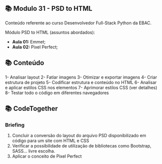 ## 📚 Modulo 31 - PSD to HTML
Conteúdo referente ao curso Desenvolvedor Full-Stack Python da EBAC.

Módulo PSD to HTML (assuntos abordados):
- **Aula 01:** Emmet;
- **Aula 02:** Pixel Perfect;

## 📚 Conteúdo
1- Analisar layout
2- Fatiar imagens
3- Otimizar e exportar imagens
4- Criar estrutura de projeto
5- Codificar estrutura e conteúdo no HTML
6- Analisar e aplicar estilos CSS nos elementos
7- Aprimorar estilos CSS (ver detalhes)
8- Testar todo o código em diferentes navegadores

## 📚 CodeTogether

### Briefing
1. Concluir a conversão do layout do arquivo PSD disponibilizado em
código para um site com HTML e CSS
2. Verificar a possibilidade de utilização de bibliotecas como Bootstrap,
SASS... livre escolha.
3. Aplicar o conceito de Pixel Perfect